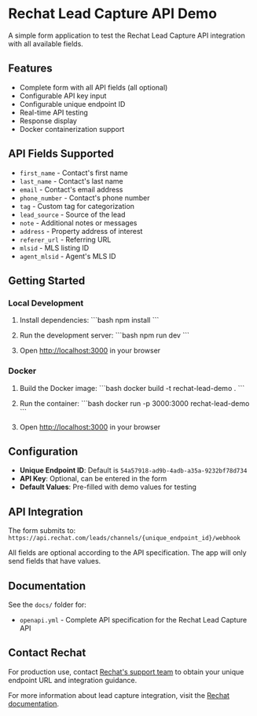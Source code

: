 # Rechat Lead Capture API Demo

A simple form application to test the Rechat Lead Capture API integration with all available fields.

## Features

- Complete form with all API fields (all optional)
- Configurable API key input
- Configurable unique endpoint ID
- Real-time API testing
- Response display
- Docker containerization support

## API Fields Supported

- `first_name` - Contact's first name
- `last_name` - Contact's last name  
- `email` - Contact's email address
- `phone_number` - Contact's phone number
- `tag` - Custom tag for categorization
- `lead_source` - Source of the lead
- `note` - Additional notes or messages
- `address` - Property address of interest
- `referer_url` - Referring URL
- `mlsid` - MLS listing ID
- `agent_mlsid` - Agent's MLS ID

## Getting Started

### Local Development

1. Install dependencies:
\`\`\`bash
npm install
\`\`\`

2. Run the development server:
\`\`\`bash
npm run dev
\`\`\`

3. Open [http://localhost:3000](http://localhost:3000) in your browser

### Docker

1. Build the Docker image:
\`\`\`bash
docker build -t rechat-lead-demo .
\`\`\`

2. Run the container:
\`\`\`bash
docker run -p 3000:3000 rechat-lead-demo
\`\`\`

3. Open [http://localhost:3000](http://localhost:3000) in your browser

## Configuration

- **Unique Endpoint ID**: Default is `54a57918-ad9b-4adb-a35a-9232bf78d734`
- **API Key**: Optional, can be entered in the form
- **Default Values**: Pre-filled with demo values for testing

## API Integration

The form submits to: `https://api.rechat.com/leads/channels/{unique_endpoint_id}/webhook`

All fields are optional according to the API specification. The app will only send fields that have values.

## Documentation

See the `docs/` folder for:
- `openapi.yml` - Complete API specification for the Rechat Lead Capture API

## Contact Rechat

For production use, contact [Rechat's support team](https://help.rechat.com/appendix/contacting-support) to obtain your unique endpoint URL and integration guidance.

For more information about lead capture integration, visit the [Rechat documentation](https://help.rechat.com/appendix/brokerage-set-up/lead-capture).
